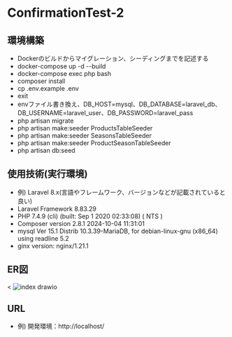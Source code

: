 # ConfirmationTest-2

## 環境構築
- Dockerのビルドからマイグレーション、シーディングまでを記述する
- docker-compose up -d --build
- docker-compose exec php bash
- composer install
- cp .env.example .env
- exit
- envファイル書き換え、DB_HOST=mysql、DB_DATABASE=laravel_db、DB_USERNAME=laravel_user、DB_PASSWORD=laravel_pass
- php artisan migrate
- php artisan make:seeder ProductsTableSeeder
- php artisan make:seeder SeasonsTableSeeder
- php artisan make:seeder ProductSeasonTableSeeder
- php artisan db:seed

## 使用技術(実行環境)
- 例) Laravel 8.x(言語やフレームワーク、バージョンなどが記載されていると良い)
- Laravel Framework 8.83.29
- PHP 7.4.9 (cli) (built: Sep  1 2020 02:33:08) ( NTS )
- Composer version 2.8.1 2024-10-04 11:31:01
- mysql  Ver 15.1 Distrib 10.3.39-MariaDB, for debian-linux-gnu (x86_64) using readline 5.2
- ginx version: nginx/1.21.1

## ER図
< ![index drawio](https://github.com/user-attachments/assets/f723f3ae-2d99-400c-ae34-96b3fe55330a)
>

## URL
- 例) 開発環境：http://localhost/
